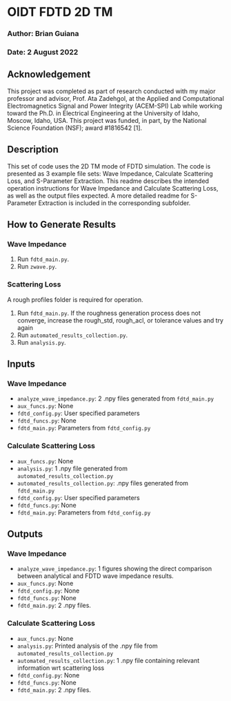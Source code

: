 # OIDT FDTD 2D TM
### Author: Brian Guiana
### Date: 2 August 2022
## Acknowledgement
This project was completed as part of research conducted with my major professor and advisor, Prof. Ata Zadehgol, at the Applied and Computational Electromagnetics Signal and Power Integrity (ACEM-SPI) Lab while working toward the Ph.D. in Electrical Engineering at the University of Idaho, Moscow, Idaho, USA. This project was funded, in part, by the National Science Foundation (NSF); award #1816542 [1].

## Description
This set of code uses the 2D TM mode of FDTD simulation. The code is presented as 3 example file sets: Wave Impedance, Calculate Scattering Loss, and S-Parameter Extraction. This readme describes the intended operation instructions for Wave Impedance and Calculate Scattering Loss, as well as the output files expected. A more detailed readme for S-Parameter Extraction is included in the corresponding subfolder.

## How to Generate Results
### Wave Impedance
1. Run `fdtd_main.py`.
2. Run `zwave.py`.

### Scattering Loss
A rough profiles folder is required for operation.
1. Run `fdtd_main.py`. If the roughness generation process does not converge, increase the rough_std, rough_acl, or tolerance values and try again
2. Run `automated_results_collection.py`.
3. Run `analysis.py`.

## Inputs
### Wave Impedance
- `analyze_wave_impedance.py`: 2 .npy files generated from `fdtd_main.py`
- `aux_funcs.py`: None
- `fdtd_config.py`: User specified parameters
- `fdtd_funcs.py`: None
- `fdtd_main.py`: Parameters from `fdtd_config.py`

### Calculate Scattering Loss
- `aux_funcs.py`: None
- `analysis.py`: 1 .npy file generated from `automated_results_collection.py`
- `automated_results_collection.py`: .npy files generated from `fdtd_main.py`
- `fdtd_config.py`: User specified parameters
- `fdtd_funcs.py`: None
- `fdtd_main.py`: Parameters from `fdtd_config.py`

## Outputs
### Wave Impedance
- `analyze_wave_impedance.py`: 1 figures showing the direct comparison between analytical and FDTD wave impedance results.
- `aux_funcs.py`: None
- `fdtd_config.py`: None
- `fdtd_funcs.py`: None
- `fdtd_main.py`: 2 .npy files.

### Calculate Scattering Loss
- `aux_funcs.py`: None
- `analysis.py`: Printed analysis of the .npy file from `automated_results_collection.py`
- `automated_results_collection.py`: 1 .npy file containing relevant information wrt scattering loss
- `fdtd_config.py`: None
- `fdtd_funcs.py`: None
- `fdtd_main.py`: 2 .npy files.

